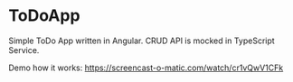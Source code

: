 # ToDoApp
Simple ToDo App written in Angular.
CRUD API is mocked in TypeScript Service.

Demo how it works: https://screencast-o-matic.com/watch/cr1vQwV1CFk
